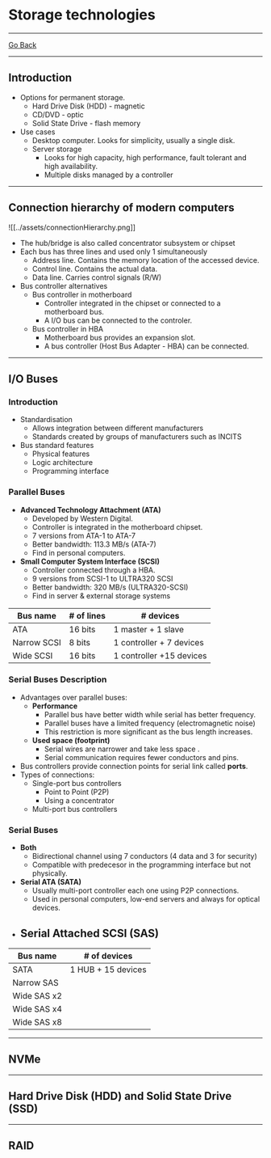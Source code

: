 # Storage technologies
---
[Go Back](UNIOVI/3S2_IntSys/README.md)

---
## Introduction
- Options for permanent storage.
	- Hard Drive Disk (HDD) - magnetic
	- CD/DVD - optic
	- Solid State Drive - flash memory
- Use cases
	- Desktop computer. Looks for simplicity, usually a single disk.
	- Server storage
		- Looks for high capacity, high performance, fault tolerant and high availability.
		- Multiple disks managed by a controller
---
## Connection hierarchy of modern computers
![[../assets/connectionHierarchy.png]]
- The hub/bridge is also called concentrator subsystem or chipset
- Each bus has three lines and used only 1 simultaneously
	- Address line. Contains the memory location of the accessed device.
	- Control line. Contains the actual data.
	- Data line. Carries control signals (R/W)
- Bus controller alternatives
	- Bus controller in motherboard
		- Controller integrated in the chipset or connected to a motherboard bus.
		- A I/O bus can be connected to the controler.
	- Bus controller in HBA
		- Motherboard bus provides an expansion slot.
		- A bus controller (Host Bus Adapter - HBA) can be connected.
---
## I/O Buses
### Introduction
- Standardisation
	- Allows integration between different manufacturers
	- Standards created by groups of manufacturers such as INCITS
- Bus standard features
	- Physical features
	- Logic architecture
	- Programming interface
### Parallel Buses
- **Advanced Technology Attachment (ATA)**
	- Developed by Western Digital.
	- Controller is integrated in the motherboard chipset.
	- 7 versions from ATA-1 to ATA-7
	- Better bandwidth: 113.3 MB/s (ATA-7)
	- Find in personal computers.
- **Small Computer System Interface (SCSI)**
	- Controller connected through a HBA.
	- 9 versions from SCSI-1 to ULTRA320 SCSI
	- Better bandwidth: 320 MB/s (ULTRA320-SCSI)
	- Find in server & external storage systems

| Bus name    | # of lines | # devices                |
| ----------- | ---------- | ------------------------ |
| ATA         | 16 bits    | 1 master + 1 slave       |
| Narrow SCSI | 8 bits     | 1 controller + 7 devices |
| Wide SCSI   | 16 bits    | 1 controller +15 devices |
### Serial Buses Description
- Advantages over parallel buses:
	- **Performance**
		- Parallel bus have better width while serial has better frequency.
		- Parallel buses have a limited frequency (electromagnetic noise)
		- This restriction is more significant as the bus length increases.
	- **Used space (footprint)**
		- Serial wires are narrower and take less space .
		- Serial communication requires fewer conductors and pins.
- Bus controllers provide connection points for serial link called **ports**.
- Types of connections:
	- Single-port bus controllers
		- Point to Point (P2P)
		- Using a concentrator
	- Multi-port bus controllers

### Serial Buses
- **Both**
	- Bidirectional channel using 7 conductors (4 data and 3 for security)
	- Compatible with predecesor in the programming interface but not physically.
- **Serial ATA (SATA)**
	- Usually multi-port controller each one using P2P connections.
	- Used in personal computers, low-end servers and always for optical devices.
- **Serial Attached SCSI (SAS)**
	- 

| Bus name    | # of devices       |
| ----------- | ------------------ |
| SATA        | 1 HUB + 15 devices |
| Narrow SAS  |                    |
| Wide SAS x2 |                    |
| Wide SAS x4 |                    |
| Wide SAS x8 |                    |


---
## NVMe

---
## Hard Drive Disk (HDD) and Solid State Drive (SSD)

---
## RAID